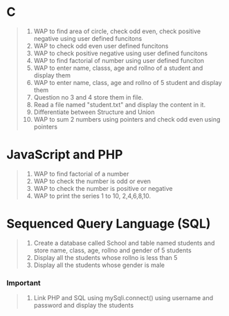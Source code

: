 # C
>1. WAP to find area of circle, check odd even, check positive negative using user defined funcitons
>1. WAP to check odd even user defined funcitons
>1. WAP to check positive negative using user defined funcitons
>2. WAP to find factorial of number using user defined funciton
>3. WAP to enter name, classs, age and rollno of a student and display them
>1. WAP to enter name, class, age and rollno of 5 student and display them
>1. Question no 3 and 4 store them in file.
>1. Read a file named "student.txt" and display the  content in it.
>1. Differentiate between Structure and Union
>1. WAP to sum 2 numbers using pointers and check odd even using pointers



# JavaScript and PHP

>1. WAP to find factorial of a number
>1. WAP to check the number is odd or even
>1. WAP to check the number is positive or negative
>1. WAP to print the series 1 to 10, 2,4,6,8,10.


# Sequenced Query Language (SQL)
>1. Create a database called School and table named students and store name, class, age, rollno and gender of 5 students
>2. Display all the students whose rollno is less than 5
>3. Display all the students whose gender is male
### Important
>1. Link PHP and SQL using mySqli.connect() using username and password and display the students
